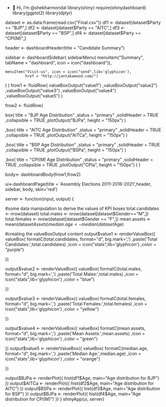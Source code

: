 - 👋 Hi, I’m @shekharmondal
library(shiny)
require(shinydashboard)
library(ggplot2)
library(dplyr)

dataset <- as.data.frame(read.csv("Final.csv"))
df1 <- dataset[dataset$Party == "BJP",]
df2 <- dataset[dataset$Party == "AITC",]
df3 <- dataset[dataset$Party == "BSP",]
df4 <- dataset[dataset$Party == "CPI(M)",]


header <- dashboardHeader(title = "Candidate Summary")  

sidebar <- dashboardSidebar(
  sidebarMenu(
    menuItem("Summary", tabName = "dashboard", icon = icon("dashboard")),
    
    menuItem("Visit-us", icon = icon("send",lib='glyphicon'), 
             href = "http://jantakamood.com/")
  )
)
frow1 <- fluidRow(
   valueBoxOutput("value1")
  ,valueBoxOutput("value2")
  ,valueBoxOutput("value3")
  ,valueBoxOutput("value4")
  ,valueBoxOutput("value5")
)

frow2 <- fluidRow(
  
  box(
    title = "BJP Age Distribution"
    ,status = "primary"
    ,solidHeader = TRUE 
    ,collapsible = TRUE 
    ,plotOutput("BJPa", height = "150px")
  )
  
  ,box(
    title = "AITC Age Distribution"
    ,status = "primary"
    ,solidHeader = TRUE 
    ,collapsible = TRUE 
    ,plotOutput("AITCa", height = "150px")
  ) 
  
  ,box(
    title = "BSP Age Distribution"
    ,status = "primary"
    ,solidHeader = TRUE 
    ,collapsible = TRUE 
    ,plotOutput("BSPa", height = "150px")
  ) 
  
  ,box(
    title = "CPI(M) Age Distribution"
    ,status = "primary"
    ,solidHeader = TRUE 
    ,collapsible = TRUE 
    ,plotOutput("CPIa", height = "150px")
  )
)

body<- dashboardBody(frow1,frow2)

ui<-dashboardPage(title = 'Assembly Elections 2011-2016-2021',header, sidebar, body, skin='red')

server <- function(input, output) { 
  
  #some data manipulation to derive the values of KPI boxes
  total.candidates <- nrow(dataset)
  total.males <- nrow(dataset[dataset$Gender=="M",])
  total.females <- nrow(dataset[dataset$Gender == "F",])
  mean.assets <- mean(dataset$Assets)
  median.age <- median(dataset$Age)
 
  
  #creating the valueBoxOutput content
  output$value1 <- renderValueBox({
    valueBox(
      formatC(total.candidates, format="d", big.mark=',')
      ,paste('Total Candidates:',total.candidates)
      ,icon = icon("stats",lib='glyphicon')
      ,color = "purple")
    
    
  })
  
  output$value2 <- renderValueBox({
    valueBox(
      formatC(total.males, format="d", big.mark=',')
      ,paste('Total Males:',total.males)
      ,icon = icon("stats",lib='glyphicon')
      ,color = "blue")
    
    
  })
  
  output$value3 <- renderValueBox({
    valueBox(
      formatC(total.females, format="d", big.mark=',')
      ,paste('Total Females:',total.females)
      ,icon = icon("stats",lib='glyphicon')
      ,color = "yellow")
    
    
  })
  
  output$value4 <- renderValueBox({
    valueBox(
      formatC(mean.assets, format="d", big.mark=',')
      ,paste('Mean Assets:',mean.assets)
      ,icon = icon("stats",lib='glyphicon')
      ,color = "green")
    
    
  })
  output$value5 <- renderValueBox({
    valueBox(
      formatC(median.age, format="d", big.mark=',')
      ,paste('Median Age:',median.age)
      ,icon = icon("stats",lib='glyphicon')
      ,color = "orange")
    
    
  })
  
  output$BJPa <- renderPlot({
    hist(df1$Age, main="Age distribution for BJP")
  })
  output$AITCa <- renderPlot({
    hist(df2$Age, main="Age distribution for AITC")
  })
  output$BSPa <- renderPlot({
    hist(df3$Age, main="Age distribution for BSP")
  })
  output$BJPa <- renderPlot({
    hist(df4$Age, main="Age distribution for CPI(M)")
  })
}
shinyApp(ui, server)
  
